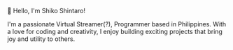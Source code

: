 👋 Hello, I'm Shiko Shintaro!

I'm a passionate Virtual Streamer(?), Programmer based in Philippines. With a love for coding and creativity, I enjoy building exciting projects that bring joy and utility to others.

